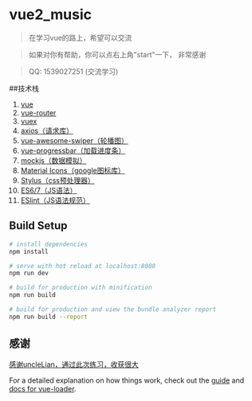 # vue2_music

> 在学习vue的路上，希望可以交流

> 如果对你有帮助，你可以点右上角"start"一下， 非常感谢

> QQ: 1539027251 (交流学习)

##技术栈
1. [vue](https://cn.vuejs.org/v2/guide/)
2. [vue-router](https://router.vuejs.org/zh-cn/essentials/getting-started.html)
3. [vuex](https://vuex.vuejs.org/zh-cn/getting-started.html)
4. [axios（请求库）](https://github.com/axios/axios)
5. [vue-awesome-swiper（轮播图）](https://github.com/surmon-china/vue-awesome-swiper)
6. [vue-progressbar（加载进度条）](https://github.com/hilongjw/vue-progressbar)
7. [mockjs（数据模拟）](http://mockjs.com/)
8. [Material Icons（google图标库）](http://google.github.io/material-design-icons/)
9. [Stylus（css预处理器）](https://github.com/stylus/stylus)
10. [ES6/7（JS语法）](https://github.com/lukehoban/es6features)
11. [ESlint（JS语法规范）](https://github.com/standard/standard/blob/master/docs/RULES-zhcn.md)

## Build Setup

``` bash
# install dependencies
npm install

# serve with hot reload at localhost:8080
npm run dev

# build for production with minification
npm run build

# build for production and view the bundle analyzer report
npm run build --report
```
## 感谢
[感谢uncleLian，通过此次练习，收获很大](https://github.com/uncleLian/vue2-echo)

For a detailed explanation on how things work, check out the [guide](http://vuejs-templates.github.io/webpack/) and [docs for vue-loader](http://vuejs.github.io/vue-loader).
